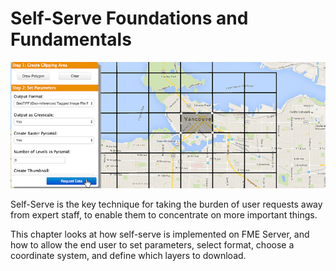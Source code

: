 # Self-Serve Foundations and Fundamentals


![](./Images/Img3.000.SelfServeIntroImage.png)

Self-Serve is the key technique for taking the burden of user requests away from expert staff, to enable them to concentrate on more important things.

This chapter looks at how self-serve is implemented on FME Server, and how to allow the end user to set parameters, select format, choose a coordinate system, and define which layers to download.
